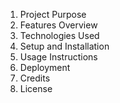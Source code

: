 1. Project Purpose
2. Features Overview
3. Technologies Used
4. Setup and Installation
5. Usage Instructions
6. Deployment
7. Credits
8. License
